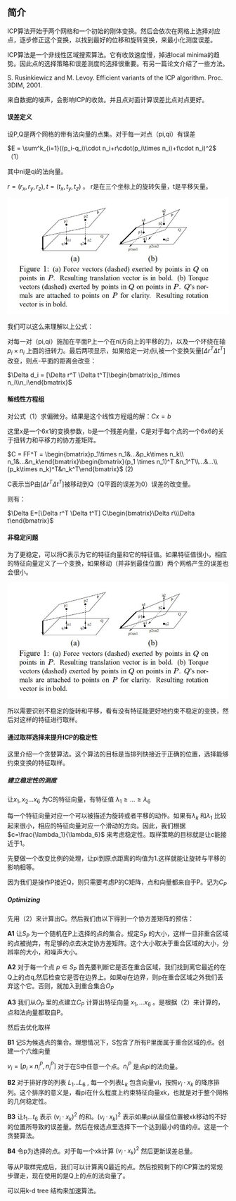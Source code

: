 ## 简介

ICP算法开始于两个网格和一个初始的刚体变换。然后会依次在网格上选择对应点，逐步修正这个变换，以找到最好的位移和旋转变换，来最小化测度误差。



ICP算法是一个非线性区域搜索算法。它有收敛速度慢，掉进local minima的趋势。因此点的选择策略和误差测度的选择很重要。有另一篇论文介绍了一些方法。

S. Rusinkiewicz and M. Levoy. Efficient variants of the ICP
algorithm. Proc. 3DIM, 2001.



来自数据的噪声，会影响ICP的收敛。并且点对面计算误差比点对点更好。



#### 误差定义

设P,Q是两个网格的带有法向量的点集。对于每一对点（pi,qi）有误差

$E = \sum^k_{i=1}((p_i-q_i)\cdot n_i+r\cdot(p_i\times n_i)+t\cdot n_i)^2$ （1）

其中ni是qi的法向量。

$r=(r_x,r_y,r_z),t=(t_x,t_y,t_z)$ 。 r是在三个坐标上的旋转矢量，t是平移矢量。

![1](https://github.com/freyakniglty/algorithm/blob/master/images/icp1.jpg)

我们可以这么来理解以上公式：

对每一对（pi,qi）施加在平面P上一个在ni方向上的平移的力，以及一个环绕在轴 $p_i\times n_i$ 上面的扭转力。最后两项显示，如果给定一对点i,被一个变换矢量$[\Delta r^T \Delta t^T]$ 改变，则点-平面的距离会改变：

$\Delta d_i = [\Delta r^T \Delta t^T]\begin{bmatrix}p_i\times n_i\\n_i\end{bmatrix}$



#### 解线性方程组

对公式（1）求偏微分。结果是这个线性方程组的解：$Cx = b$

这里x是一个6x1的变换参数，b是一个残差向量，C是对于每个点的一个6x6的关于扭转力和平移力的协方差矩阵。

$C = FF^T = \begin{bmatrix}p_1\times n_1&...&p_k\times n_k\\ n_1&...&n_k\end{bmatrix}\begin{bmatrix}(p_1 \times n_1)^T &n_1^T\\...&...\\(p_k\times n_k)^T&n_k^T\end{bmatrix}$   (2)



C表示当P由$[\Delta r^T \Delta t^T]$被移动到Q（Q平面的误差为0）误差的改变量。

则有：

$\Delta E=[\Delta r^T \Delta t^T] C\begin{bmatrix}\Delta r\\\Delta t\end{bmatrix}$





#### 非稳定问题

为了更稳定，可以将C表示为它的特征向量和它的特征值。如果特征值很小，相应的特征向量定义了一个变换，如果移动（并非到最佳位置）两个网格产生的误差也会很小。

![2](https://github.com/freyakniglty/algorithm/blob/master/images/icp1.jpg)

所以需要识别不稳定的旋转和平移，看有没有特征能更好地约束不稳定的变换，然后对这样的特征进行取样。



#### 通过取样选择来提升ICP的稳定性

这里介绍一个贪婪算法。这个算法的目标是当排列快接近于正确的位置，选择能够约束变换的特征取样。

##### 建立稳定性的测度

让$x_1,x_2...x_6$ 为C的特征向量，有特征值 $\lambda_1 \ge...\ge\lambda_6$ 

每一个特征向量对应一个可以被描述为旋转或者平移的动作。如果有$\lambda_k$ 和$\lambda_1$ 比较起来很小，相应的特征向量对应一个滑动的方向。因此，我们根据$c=\frac{\lambda_1}{\lambda_6}$ 来考虑稳定性。取样策略的目标就是让c能接近于1。

先要做一个改变比例的处理，让pi到原点距离的均值为1.这样就能让旋转与平移的影响相等。

因为我们是操作P接近Q，则只需要考虑P的C矩阵，点和向量都来自于P。记为$C_P$

##### Optimizing

先用（2）来计算出C。然后我们由以下得到一个协方差矩阵的预估：

**A1** 让$S_P$ 为一个随机在P上选择的点的集合。规定$S_P$ 的大小，这样一旦非重合区域的点被抛弃，有足够的点去决定协方差矩阵。这个大小取决于重合区域的大小，分辨率的大小，和噪声大小。

**A2** 对于每一个点 $p\in S_P$ 首先要判断它是否在重合区域，我们找到离它最近的在Q上的点q,然后检查它是否在边界上。如果qi在边界，则p在重合区域之外我们丢弃这个它。否则，就加入到重合集合$O_P$

**A3** 我们从$O_P$ 里的点建立$C_P$ 计算出特征向量 $x_1,...x_6$ 。是根据（2）来计算的，点和法向量都取自P。

  

然后去优化取样

**B1** 记S为候选点的集合。理想情况下，S包含了所有P里面属于重合区域的点。创建一个六维向量

$v_i = [p_i\times n_i^P,n_i^P]$  对于在S中任意一个点。$n_i^P$ 是点pi的法向量。

**B2** 对于排好序的列表 $L_1...L_6$ , 每一个列表$L_k$ 包含向量vi，按照$v_i\cdot x_k$ 的降序排列。这个排序的意义是，看pi在什么程度上约束特征向量xk，也就是对于整个网格的几何稳定性。

**B3**  让$t_1...t_6$ 表示 $(v_i\cdot x_k)^2$ 的和。$(v_i\cdot x_k)^2$ 表示如果pi从最佳位置被xk移动的不好的位置所导致的误差量。然后在候选点里选择下一个达到最小的值的点。这是一个贪婪算法。

**B4** 令p为选择的点。对于每一个xk计算 $(v_i\cdot x_k)^2$ 然后更新误差总量。



等从P取样完成后，我们可以计算离Q最近的点。然后按照剩下的ICP算法的常规步骤走，现在使用的是Q上的点的法向量了。



可以用k-d tree 结构来加速算法。







